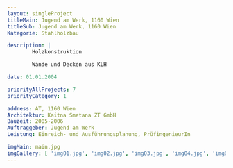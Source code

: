 ```yaml
---
layout: singleProject
titleMain: Jugend am Werk, 1160 Wien
titleSub: Jugend am Werk, 1160 Wien
Kategorie: Stahlholzbau

description: |
        Holzkonstruktion

        Wände und Decken aus KLH

date: 01.01.2004

priorityAllProjects: 7
priorityCategory: 1

address: AT, 1160 Wien
Architektur: Kaitna Smetana ZT GmbH
Bauzeit: 2005-2006
Auftraggeber: Jugend am Werk
Leistung: Einreich- und Ausführungsplanung, PrüfingenieurIn

imgMain: main.jpg
imgGallery: [ 'img01.jpg', 'img02.jpg', 'img03.jpg', 'img04.jpg', 'img05.jpg']
---
```

